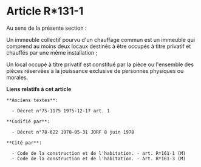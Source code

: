 # Article R*131-1

Au sens de la présente section :

Un immeuble collectif pourvu d'un chauffage commun est un immeuble qui comprend au moins deux locaux destinés à être occupés
à titre privatif et chauffés par une même installation ;

Un local occupé à titre privatif est constitué par la pièce ou l'ensemble des pièces réservées à la jouissance exclusive de
personnes physiques ou morales.

**Liens relatifs à cet article**

	**Anciens textes**:

	  - Décret n°75-1175 1975-12-17 art. 1

	**Codifié par**:

	  - Décret n°78-622 1978-05-31 JORF 8 juin 1978

	**Cité par**:

	  - Code de la construction et de l'habitation. - art. R*161-1 (M)
	  - Code de la construction et de l'habitation. - art. R*161-3 (M)
